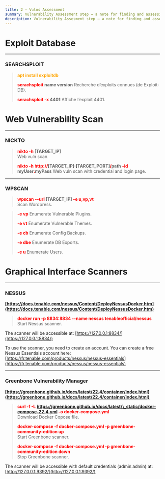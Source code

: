 ```yaml
---
title: 2 – Vulns Assessment
summary: Vulnerability Assessment step – a note for finding and assessing vulnerabilities.
description: Vulnerability Assesment step – a note for finding and assessing vulnerabilities.
---
```


# Exploit Database

---

### SEARCHSPLOIT


 > 
 > **<font color=orange>apt install exploitdb</font>**
 > 
 > **<font color=red>serachsploit</font> name version**
 > Recherche d’exploits connues (de Exploit-DB).
 > 
 > **<font color=red>serachsploit -x</font> 4401**
 > Affiche l’exploit 4401.

# Web Vulnerability Scan

---

### NICKTO


 > 
 > **<font color=red>nikto -h</font> \[TARGET_IP\]**	
 > Web vuln scan.
 > 
 > **<font color=red>nikto -h http://</font>\[TARGET_IP\]:\[TARGET_PORT\]<font color=red>/</font>path <font color=red>-id</font> myUser<font color=red>:</font>myPass**
 > Web vuln scan with credential and login page.

---

### WPSCAN


 > 
 > **<font color=red>wpscan --url</font> \[TARGET_IP\] <font color=red>-e u,vp,vt</font>**  
 > Scan Wordpress.


 > 
 > **<font color=red>-e vp</font>**
 > Enumerate Vulnerable Plugins.
 > 
 > **<font color=red>-e vt</font>**
 > Enumerate Vulnerable Themes.
 > 
 > **<font color=red>-e cb</font>**
 > Enumerate Config Backups.
 > 
 > **<font color=red>-e dbe</font>**
 > Enumerate DB Exports.
 > 
 > **<font color=red>-e u</font>**
 > Enumerate Users.

# Graphical Interface Scanners

---

### NESSUS

**[https://docs.tenable.com/nessus/Content/DeployNessusDocker.htm](https://docs.tenable.com/nessus/Content/DeployNessusDocker.htm)** 

 > 
 > **<font color=red>docker run -p 8834:8834 --name nessus tenableofficial/nessus</font>**</br>
 > Start Nessus scanner.

The scanner will be accessible at: [https://127.0.0.1:8834/](https://127.0.0.1:8834/)

To use the scanner, you need to create an account. You can create a free Nessus Essentials account here: [https://fr.tenable.com/products/nessus/nessus-essentials](https://fr.tenable.com/products/nessus/nessus-essentials)

---

### Greenbone Vulnerability Manager

**[https://greenbone.github.io/docs/latest/22.4/container/index.html](https://greenbone.github.io/docs/latest/22.4/container/index.html)**

 > 
 > **<font color=red>curl -f -L https://greenbone.github.io/docs/latest/\_static/docker-compose-22.4.yml -o docker-compose.yml</font>**</br>
 > Download Docker Copose file.
 > 
 > **<font color=red>docker-compose -f docker-compose.yml -p greenbone-community-edition up</font>**</br>
 > Start Greenbone scanner.
 > 
 > **<font color=red>docker-compose -f docker-compose.yml -p greenbone-community-edition down</font>**</br>
 > Stop Greenbone scanner.

The scanner will be accessible with default credentials (admin:admin) at: [http://127.0.0.1:9392/](http://127.0.0.1:9392/)
